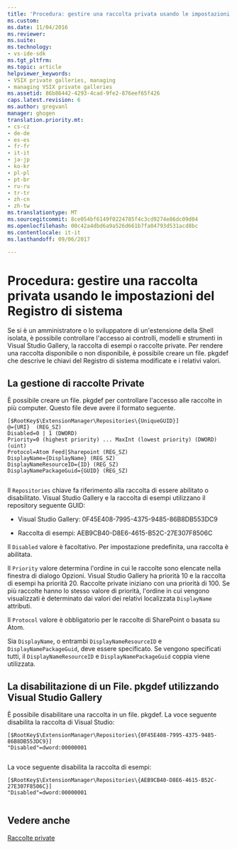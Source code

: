 ```yaml
---
title: 'Procedura: gestire una raccolta privata usando le impostazioni del Registro di sistema | Documenti Microsoft'
ms.custom: 
ms.date: 11/04/2016
ms.reviewer: 
ms.suite: 
ms.technology:
- vs-ide-sdk
ms.tgt_pltfrm: 
ms.topic: article
helpviewer_keywords:
- VSIX private galleries, managing
- managing VSIX private galleries
ms.assetid: 86b86442-4293-4cad-9fe2-876eef65f426
caps.latest.revision: 6
ms.author: gregvanl
manager: ghogen
translation.priority.mt:
- cs-cz
- de-de
- es-es
- fr-fr
- it-it
- ja-jp
- ko-kr
- pl-pl
- pt-br
- ru-ru
- tr-tr
- zh-cn
- zh-tw
ms.translationtype: MT
ms.sourcegitcommit: 8ce054bf6149f0224785f4c3cd9274e86dc09d04
ms.openlocfilehash: 00c42a4dbd6a9a526d661b7fa04793d531acd8bc
ms.contentlocale: it-it
ms.lasthandoff: 09/06/2017

---
```

# <a name="how-to-manage-a-private-gallery-by-using-registry-settings"></a>Procedura: gestire una raccolta privata usando le impostazioni del Registro di sistema
Se si è un amministratore o lo sviluppatore di un'estensione della Shell isolata, è possibile controllare l'accesso ai controlli, modelli e strumenti in Visual Studio Gallery, la raccolta di esempi o raccolte private. Per rendere una raccolta disponibile o non disponibile, è possibile creare un file. pkgdef che descrive le chiavi del Registro di sistema modificate e i relativi valori.  
  
## <a name="managing-private-galleries"></a>La gestione di raccolte Private  
 È possibile creare un file. pkgdef per controllare l'accesso alle raccolte in più computer. Questo file deve avere il formato seguente.  
  
```  
[$RootKey$\ExtensionManager\Repositories\{UniqueGUID}]  
@={URI}  (REG_SZ)  
Disabled=0 | 1 (DWORD)  
Priority=0 (highest priority) ... MaxInt (lowest priority) (DWORD) (uint)  
Protocol=Atom Feed|Sharepoint (REG_SZ)  
DisplayName={DisplayName} (REG_SZ)  
DisplayNameResourceID={ID} (REG_SZ)  
DisplayNamePackageGuid={GUID} (REG_SZ)  
  
```  
  
 Il `Repositories` chiave fa riferimento alla raccolta di essere abilitato o disabilitato. Visual Studio Gallery e la raccolta di esempi utilizzano il repository seguente GUID:  
  
-   Visual Studio Gallery: 0F45E408-7995-4375-9485-86B8DB553DC9  
  
-   Raccolta di esempi: AEB9CB40-D8E6-4615-B52C-27E307F8506C  
  
 Il `Disabled` valore è facoltativo. Per impostazione predefinita, una raccolta è abilitata.  
  
 Il `Priority` valore determina l'ordine in cui le raccolte sono elencate nella finestra di dialogo Opzioni. Visual Studio Gallery ha priorità 10 e la raccolta di esempi ha priorità 20. Raccolte private iniziano con una priorità di 100. Se più raccolte hanno lo stesso valore di priorità, l'ordine in cui vengono visualizzati è determinato dai valori dei relativi localizzata `DisplayName` attributi.  
  
 Il `Protocol` valore è obbligatorio per le raccolte di SharePoint o basata su Atom.  
  
 Sia `DisplayName`, o entrambi `DisplayNameResourceID` e `DisplayNamePackageGuid`, deve essere specificato. Se vengono specificati tutti, il `DisplayNameResourceID` e `DisplayNamePackageGuid` coppia viene utilizzata.  
  
## <a name="disabling-the-visual-studio-gallery-using-a-pkgdef-file"></a>La disabilitazione di un File. pkgdef utilizzando Visual Studio Gallery  
 È possibile disabilitare una raccolta in un file. pkgdef. La voce seguente disabilita la raccolta di Visual Studio:  
  
```  
[$RootKey$\ExtensionManager\Repositories\{0F45E408-7995-4375-9485-86B8DB553DC9}]  
"Disabled"=dword:00000001  
  
```  
  
 La voce seguente disabilita la raccolta di esempi:  
  
```  
[$RootKey$\ExtensionManager\Repositories\{AEB9CB40-D8E6-4615-B52C-27E307F8506C}]  
"Disabled"=dword:00000001  
  
```  
  
## <a name="see-also"></a>Vedere anche  
 [Raccolte private](../extensibility/private-galleries.md)
